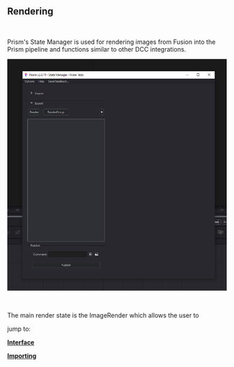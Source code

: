 ## **Rendering**

<br/>


Prism's State Manager is used for rendering images from Fusion into the Prism pipeline and functions similar to other DCC integrations.

![SM Empty](DocsImages/SM-Empty.png)

<br/>

  The main render state is the ImageRender which allows the user to

jump to:

[**Interface**](Docs/Interface.md)

[**Importing**](Docs/Importing.md)